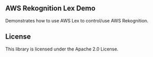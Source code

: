 ## AWS Rekognition Lex Demo

Demonstrates how to use AWS Lex to control/use AWS Rekognition.

## License

This library is licensed under the Apache 2.0 License. 
